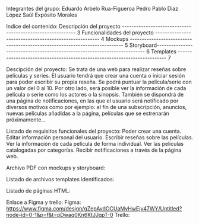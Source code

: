 Integrantes del grupo:
  Eduardo Arbelo Rua-Figueroa
  Pedro Pablo Díaz López
  Saúl Expósito Morales

Indice del contenido:
  Descripción del proyecto ----------------------------------------------------------   3
  Funcionalidades del proyecto ------------------------------------------------------   4
  Mockups ---------------------------------------------------------------------------   5
  Storyboard-------------------------------------------------------------------------   6
  Templates -------------------------------------------------------------------------   7

Descipción del proyecto:
  Se trata de una web para realizar reseñas sobre películas y series. El usuario tendrá que crear una cuenta o iniciar sesión para poder escribir su propia reseña. Se podrá puntuar la película/serie con un valor del 0 al 10. 
  Por otro lado, será posible ver la información de cada película o serie como los actores o la sinopsis.
  También se dispondrá de una página de notificaciones, en las que el usuario será notificado por diversos motivos como por ejemplo: el fin de una subscripción, anuncios, nuevas películas añadidas a la página, películas que se estrenarán próximamente… 

Listado de requisitos funcionales del proyecto:
  Poder crear una cuenta.
  Editar información personal del usuario.
  Escribir reseñas sobre las películas.
  Ver la información de cada película de forma individual.
  Ver las películas catalogadas por categorías.
  Recibir notificaciones a través de la página web.

Archivo PDF con mockups y storyboard:

Listado de archivos templates identificados:

Listado de páginas HTML:

Enlace a Figma y trello:
  Figma: https://www.figma.com/design/gZepAvdOCUaMvHwEjv47WY/Untitled?node-id=0-1&p=f&t=pDwaq0Kn6KtJJqpT-0
  Trello: 
